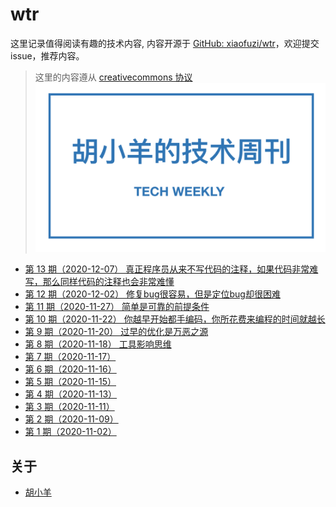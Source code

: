 # wtr

这里记录值得阅读有趣的技术内容, 内容开源于 [GitHub: xiaofuzi/wtr](https://github.com/xiaofuzi/wtr)，欢迎提交 issue，推荐内容。
  
> 这里的内容遵从 [creativecommons 协议](https://creativecommons.org/licenses/by/2.0/legalcode)
![tech-weekly](./assets/tech-weekly.png)
  
* [第 13 期（2020-12-07） 真正程序员从来不写代码的注释，如果代码非常难写，那么同样代码的注释也会非常难懂](./weekly/2020-12-07.md)
* [第 12 期（2020-12-02） 修复bug很容易，但是定位bug却很困难](./weekly/2020-12-02.md)
* [第 11 期（2020-11-27） 简单是可靠的前提条件](./weekly/2020-11-27.md)
* [第 10 期（2020-11-22） 你越早开始都手编码，你所花费来编程的时间就越长](./weekly/2020-11-22.md)
* [第 9 期（2020-11-20） 过早的优化是万恶之源](./weekly/2020-11-20.md)
* [第 8 期（2020-11-18） 工具影响思维](./weekly/2020-11-18.md)
* [第 7 期（2020-11-17） ](./weekly/2020-11-17.md)
* [第 6 期（2020-11-16） ](./weekly/2020-11-16.md)
* [第 5 期（2020-11-15） ](./weekly/2020-11-15.md)
* [第 4 期（2020-11-13） ](./weekly/2020-11-13.md)
* [第 3 期（2020-11-11） ](./weekly/2020-11-11.md)
* [第 2 期（2020-11-09） ](./weekly/2020-11-09.md)
* [第 1 期（2020-11-02） ](./weekly/2020-11-02.md)

  
## 关于
  
* [胡小羊](www.yangxiaofu.com)
